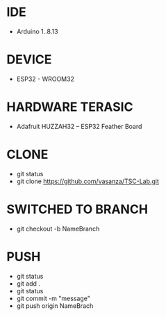 # IDE
- Arduino 1..8.13

# DEVICE
- ESP32 - WROOM32

# HARDWARE TERASIC
- Adafruit HUZZAH32 – ESP32 Feather Board

# CLONE
- git status
- git clone https://github.com/vasanza/TSC-Lab.git

# SWITCHED TO BRANCH
- git checkout -b NameBranch

# PUSH
- git status
- git add .
- git status
- git commit -m "message"
- git push origin NameBrach
